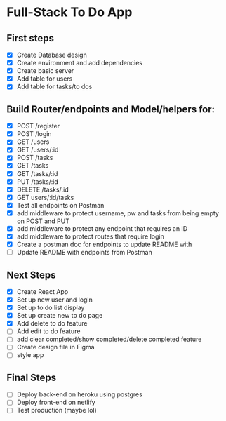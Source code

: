 # Full-Stack To Do App

## First steps

- [x] Create Database design
- [x] Create environment and add dependencies
- [x] Create basic server
- [x] Add table for users
- [x] Add table for tasks/to dos

## Build Router/endpoints and Model/helpers for:

- [x] POST /register
- [x] POST /login
- [x] GET /users
- [x] GET /users/:id
- [x] POST /tasks
- [x] GET /tasks
- [x] GET /tasks/:id
- [x] PUT /tasks/:id
- [x] DELETE /tasks/:id
- [x] GET users/:id/tasks
- [x] Test all endpoints on Postman
- [x] add middleware to protect username, pw and tasks from being empty on POST and PUT
- [x] add middleware to protect any endpoint that requires an ID
- [x] add middleware to protect routes that require login
- [x] Create a postman doc for endpoints to update README with
- [ ] Update README with endpoints from Postman

## Next Steps

- [x] Create React App
- [x] Set up new user and login
- [x] Set up to do list display
- [x] Set up create new to do page
- [x] Add delete to do feature
- [ ] Add edit to do feature
- [ ] add clear completed/show completed/delete completed feature
- [ ] Create design file in Figma
- [ ] style app

## Final Steps

- [ ] Deploy back-end on heroku using postgres
- [ ] Deploy front-end on netlify
- [ ] Test production (maybe lol)

